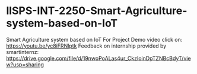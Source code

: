 # llSPS-INT-2250-Smart-Agriculture-system-based-on-IoT
Smart Agriculture system based on IoT
For Project Demo video click on:
https://youtu.be/yc8iFRNlptk
Feedback on internship provided by smartinternz:
https://drive.google.com/file/d/19nwoPoALas4ur_CkzIoinDpTZNBcBdyT/view?usp=sharing
